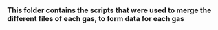 ### This folder contains the scripts that were used to merge the different files of each gas, to form data for each gas